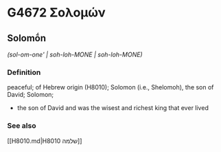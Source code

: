 # G4672 Σολομών

## Solomṓn

_(sol-om-one' | soh-loh-MONE | soh-loh-MONE)_

### Definition

peaceful; of Hebrew origin (H8010); Solomon (i.e., Shelomoh), the son of David; Solomon; 

- the son of David and was the wisest and richest king that ever lived

### See also

[[H8010.md|H8010 שלמה]]
